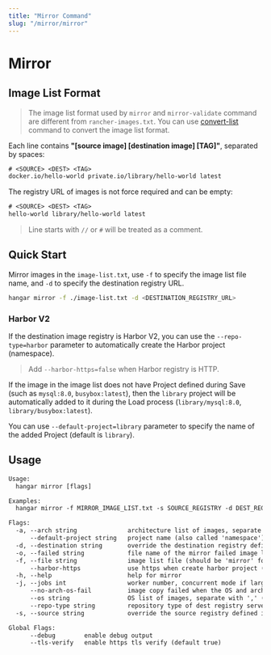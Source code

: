 ```yaml
---
title: "Mirror Command"
slug: "/mirror/mirror"
---
```


# Mirror

## Image List Format

> The image list format used by `mirror` and `mirror-validate` command are different from `rancher-images.txt`. You can use [convert-list](../advanced-usage/convert-list) command to convert the image list format.

Each line contains **"[source image] [destination image] [TAG]"**, separated by spaces:

```txt
# <SOURCE> <DEST> <TAG>
docker.io/hello-world private.io/library/hello-world latest
```

The registry URL of images is not force required and can be empty:

```txt
# <SOURCE> <DEST> <TAG>
hello-world library/hello-world latest
```

> Line starts with `//` or `#` will be treated as a comment.

## Quick Start

Mirror images in the `image-list.txt`, use `-f` to specify the image list file name, and `-d` to specify the destination registry URL.

```sh
hangar mirror -f ./image-list.txt -d <DESTINATION_REGISTRY_URL>
```

### Harbor V2

If the destination image registry is Harbor V2, you can use the `--repo-type=harbor` parameter to automatically create the Harbor project (namespace).

> Add `--harbor-https=false` when Harbor registry is HTTP.

If the image in the image list does not have Project defined during Save (such as `mysql:8.0`, `busybox:latest`), then the `library` project will be automatically added to it during the Load process (`library/mysql:8.0`, `library/busybox:latest`).

You can use `--default-project=library` parameter to specify the name of the added Project (default is `library`).

## Usage

```txt
Usage:
  hangar mirror [flags]

Examples:
  hangar mirror -f MIRROR_IMAGE_LIST.txt -s SOURCE_REGISTRY -d DEST_REGISTRY

Flags:
  -a, --arch string              architecture list of images, separate with ',' (default "amd64,arm64")
      --default-project string   project name (also called 'namespace') when destination image project is empty (default "library")
  -d, --destination string       override the destination registry defined in image list
  -o, --failed string            file name of the mirror failed image list (default "mirror-failed.txt")
  -f, --file string              image list file (should be 'mirror' format)
      --harbor-https             use https when create harbor project (default true)
  -h, --help                     help for mirror
  -j, --jobs int                 worker number, concurrent mode if larger than 1 (default 1)
      --no-arch-os-fail          image copy failed when the OS and architecture of the image are not supported
      --os string                OS list of images, separate with ',' (default "linux,windows")
      --repo-type string         repository type of dest registry server (can be 'harbor' or empty string)
  -s, --source string            override the source registry defined in image list

Global Flags:
      --debug        enable debug output
      --tls-verify   enable https tls verify (default true)
```
